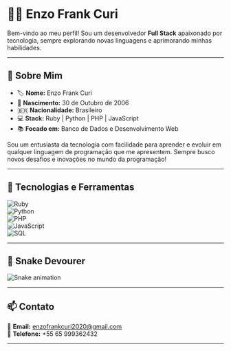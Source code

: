 # 🧑‍💻 Enzo Frank Curi  

Bem-vindo ao meu perfil! Sou um desenvolvedor **Full Stack** apaixonado por tecnologia, sempre explorando novas linguagens e aprimorando minhas habilidades.  

---

## 🌟 Sobre Mim  
- 🏷 **Nome:** Enzo Frank Curi  
- 🎂 **Nascimento:** 30 de Outubro de 2006  
- 🇧🇷 **Nacionalidade:** Brasileiro  
- 💻 **Stack:** Ruby | Python | PHP | JavaScript  
- 📚 **Focado em:** Banco de Dados e Desenvolvimento Web  

Sou um entusiasta da tecnologia com facilidade para aprender e evoluir em qualquer linguagem de programação que me apresentem. Sempre busco novos desafios e inovações no mundo da programação!  

---

## 🚀 Tecnologias e Ferramentas  
![Ruby](https://img.shields.io/badge/Ruby-CC342D?style=for-the-badge&logo=ruby&logoColor=white)  
![Python](https://img.shields.io/badge/Python-3776AB?style=for-the-badge&logo=python&logoColor=white)  
![PHP](https://img.shields.io/badge/PHP-777BB4?style=for-the-badge&logo=php&logoColor=white)  
![JavaScript](https://img.shields.io/badge/JavaScript-F7DF1E?style=for-the-badge&logo=javascript&logoColor=black)  
![SQL](https://img.shields.io/badge/SQL-003B57?style=for-the-badge&logo=database&logoColor=white)  

---

## 🐍 Snake Devourer  
![Snake animation](https://github.com/SEU_USUARIO/SEU_REPOSITORIO/blob/output/github-contribution-grid-snake.svg)  

---

## 📫 Contato  
📧 **Email:** [enzofrankcuri2020@gmail.com](mailto:enzofrankcuri2020@gmail.com)  
📱 **Telefone:** +55 65 999362432  

---

